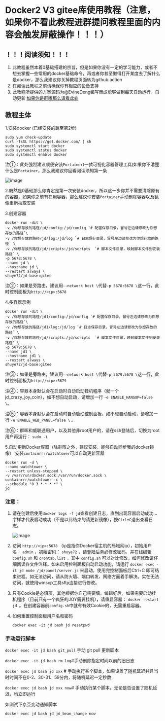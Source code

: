 # Docker2 V3 gitee库使用教程（注意，如果你不看此教程进群提问教程里面的内容会触发屏蔽操作！！！）

## ！！！阅读须知！！！
1. 此教程虽然本着0基础搭建的宗旨，但是如果你没有一定的学习能力，或者不想去掌握一些常用的docker基础命令，再或者你甚至懒得打开某度去了解什么是docker，那么我建议你关掉教程页面转为github action
2. 在阅读此教程之前请确保你有相应的设备支持
3. 此教程所提供的方案源码为@EvineDeng编写而成能够做到每天自动运行，自动更新
[如果你是群晖那么请看此处](Docker群晖.md)

## 教程主体
1.安装docker (已经安装的跳至第2步)
	
	sudo yum check-update
	curl -fsSL https://get.docker.com/ | sh
	sudo systemctl start docker
	sudo systemctl status docker
	sudo systemctl enable docker 
注①：此处强烈建议顺便安装`Portainer`(一款可视化容器管理工具)如果你不清楚什么是`Portainer`，那么我建议你回看阅读须知第一条

![image](https://github.com/muzhen1/readme/blob/main/backup/docker/Portainer.png)

2.既然是0基础那么你肯定是第一次安装docker，所以这一步你并不需要清除原有的容器，如果你之前有在用容器，那么建议你安装`Portainer`手动删除容器以及镜像重新拉取安装

3.创建容器

	docker run -dit \
	-v /你想存放的路径/jd/config:/jd/config `# 配置保存目录，冒号左边请修改为你想存放的路径`\
	-v /你想存放的路径/jd/log:/jd/log `# 日志保存目录，冒号左边请修改为你想存放的路径` \
	-v /你想存放的路径/jd/scripts:/jd/scripts  `# 脚本文件目录，映射脚本文件到安装路径` \
    -p 5678:5678 \
	--name jd \
	--hostname jd \
	--restart always \
	shuye72/jd-base:gitee

注②：如果是旁路由，建议用`--network host \`代替`-p 5678:5678 \`这一行，此时控制面板为`http://<ip>:5678`

4.多容器示例

	docker run -dit \
	-v /你想存放的路径/jd1/config:/jd/config `# 配置保存目录，冒号左边请修改为你想存放的路径`\
	-v /你想存放的路径/jd1/log:/jd/log `# 日志保存目录，冒号左边请修改为你想存放的路径` \
	-v /你想存放的路径/jd/scripts:/jd/scripts  `# 脚本文件目录，映射脚本文件到安装路径` \
    -p 5679:5678 \
	--name jd1 \
	--hostname jd1 \
	--restart always \
	shuye72/jd-base:gitee

注③：如果是旁路由，建议用`--network host \`代替`-p 5679:5678 \`这一行，此时控制面板为`http://<ip>:5679`

注④：容器本身默认会在启动时自动启动挂机程序（就一个jd_crazy_joy_coin），如不想自动启动，请增加一行 `-e ENABLE_HANGUP=false \`。

注⑤：容器本身默认会在启动时自动启动控制面板，如不想自动启动，请增加一行 `-e ENABLE_WEB_PANEL=false \` 。

注⑥：群晖和威联通用户，以及其他非root用户的，请在ssh登陆后，切换为root用户再运行： `sudo -i`

5.自动更新Docker容器（除群晖之外，建议安装，能够自动同步我的docker镜像）
安装`containrrr/watchtower`可以自动更新容器

    docker run -d \
    --name watchtower \
    --restart unless-stopped \
    -v /var/run/docker.sock:/var/run/docker.sock \
    containrrr/watchtower -c \
    --schedule "0 3 * * * *" \
    jd

### 注意：
1. 请在创建后使用`docker logs -f jd`查看创建日志，直到出现容器启动成功…字样才代表启动成功（不是以此结束的请更新镜像），按`Ctrl+C`退出查看日志。

   ![image](https://github.com/muzhen1/readme/blob/main/backup/docker/success.png)

2. 访问 `http://<ip>:5678` （ip是指你Docker宿主机的局域网ip），初始用户名： `admin` ，初始密码： `shuye72` ，请登陆后务必修改密码，并在线编辑`config.sh` 和 `crontab.list` ，其中 `config.sh` 可以对比修改，如何修改请仔细阅读各文件注释。如未启用控制面板自动启动功能，请运行 `docker exec -it jd node /jd/panel/server.js` 来启动，使用完控制面板后Ctrl+C 即可结束进程。如无法访问，请从防火墙、端口转发、网络方面着手解决。实在无法访问，就使用winscp工具sftp连接进行修改。

3. 只有Cookie是必填项，其他根据你自己需要填。编辑好后，如果需要启动挂机程序（目前只有一个疯狂的JOY需要挂机），请重启容器： `docker restart jd `。在创建容器前`config.sh`中就有有效Cookie的，无需重启容器。

4. 如何重置控制面板用户名和密码

   `docker exec -it jd bash jd resetpwd`

### 手动运行脚本


   `docker exec -it jd bash git_pull` 手动 git pull 更新脚本

   `docker exec -it jd bash rm_log`#手动删除指定时间以前的旧日志

   `docker exec jd bash jd xxx` # 手动执行某个脚本，如果设置了随机延迟并且当时时间不在0-2、30-31、59分内，将随机延迟一定秒数
   
   `docker exec jd bash jd xxx now`# 手动执行某个脚本，无论是否设置了随机延迟，均立即运行

如测试下京豆变动通知脚本

   `docker exec jd bash jd jd_bean_change now`
